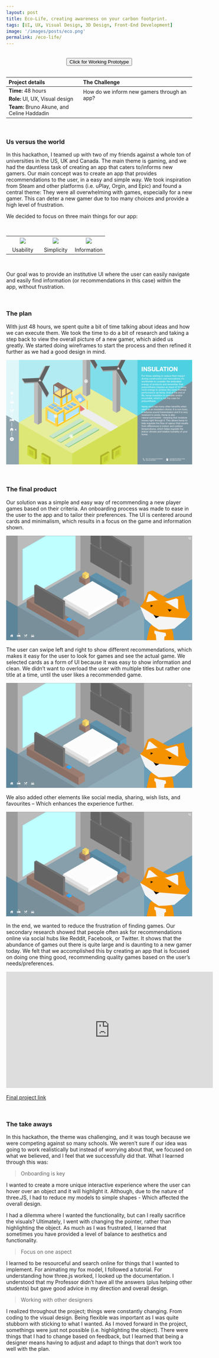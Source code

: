 ```yaml
---
layout: post
title: Eco-Life, creating awareness on your carbon footprint.
tags: [UI, UX, Visual Design, 3D Design, Front-End Development]
image: '/images/posts/eco.png'
permalink: /eco-life/
---
```


<br>

<center><button class='c-btn c-btn--small' onclick="window.location.href = 'http://ixd572.firebird.sheridanc.on.ca/ecolife/';">Click for Working Prototype</button></center>

<br>

<table>
<colgroup>
<col width="40%" />
<col width="60%" />
</colgroup>
<thead>
<tr align="left">
<th>Project details</th>
<th>The Challenge</th>
</tr>
</thead>
<tbody>
<tr>
<td markdown="span"><b>Time:</b> 48 hours</td>
<td rowspan="2">How do we inform new gamers through an app?</td>
</tr>
<tr>
<td markdown="span"><b>Role:</b> UI, UX, Visual design</td>
</tr>
<tr>
<td markdown="span"><b>Team:</b> Bruno Akune, and Celine Haddadin</td>
</tr>
</tbody>
</table>

<br>

### Us versus the world

In this hackathon, I teamed up with two of my friends against a whole ton of universities in the US, UK and Canada. The main theme is gaming, and we had the dauntless task of creating an app that caters to/informs new gamers. Our main concept was to create an app that provides recommendations to the user, in a easy and simple way. We took inspiration from Steam and other platforms (i.e. uPlay, Orgin, and Epic) and found a central theme: They were all overwhelming with games, especially for a new gamer. This can deter a new gamer due to too many choices and provide a high level of frustration.

We decided to focus on three main things for our app:

<br>

<table>
    <colgroup>
<col width="33.33%" />
<col width="33.33%" />
<col width="33.33%" />
</colgroup>
  <tr>
    <th align="center"><img src="https://wilsontruong.com/images/posts/aware.png"></th>
    <th align="center"><img src="https://wilsontruong.com/images/posts/person.png"></th>
    <th align="center"><img src="https://wilsontruong.com/images/posts/give.png"></th>
  </tr>
  <tr>
    <td align="center">Usability</td>
    <td align="center">Simplicity</td>
    <td align="center">Information</td>
  </tr>
</table>

<br>    

Our goal was to provide an institutive UI where the user can easily navigate and easily find information (or recommendations in this case) within the app, without frustration.

<br>

### The plan
  
With just 48 hours, we spent quite a bit of time talking about ideas and how we can execute them. We took the time to do a bit of research and taking a step back to view the overall picture of a new gamer, which aided us greatly. We started doing wireframes to start the process and then refined it further as we had a good design in mind.

![image](/images/posts/ecomockup.png)

<br>

### The final product

Our solution was a simple and easy way of recommending a new player games based on their criteria. An onboarding process was made to ease in the user to the app and to tailor their preferences. The UI is centered around cards and minimalism, which results in a focus on the game and information shown. 

![image](/images/posts/foxy.png)

The user can swipe left and right to show different recommendations, which makes it easy for the user to look for games and see the actual game. We selected cards as a form of UI because it was easy to show information and clean. We didn’t want to overload the user with multiple titles but rather one title at a time, until the user likes a recommended game.

![image](/images/posts/foxy.png)

We also added other elements like social media, sharing, wish lists, and favourites – Which enhances the experience further.

![image](/images/posts/foxy.png)

In the end, we wanted to reduce the frustration of finding games. Our secondary research showed that people often ask for recommendations online via social hubs like Reddit, Facebook, or Twitter. It shows that the abundance of games out there is quite large and is daunting to a new gamer today. We felt that we accomplished this by creating an app that is focused on doing one thing good, recommending quality games based on the user’s needs/preferences.

<iframe width="560" height="315" src="https://www.youtube.com/embed/q6J98v5FzXE" frameborder="0" allow="accelerometer; autoplay; encrypted-media; gyroscope; picture-in-picture" allowfullscreen></iframe>

<a href="http://ixd572.firebird.sheridanc.on.ca/ecolife/">Final project link</a>

<br>

### The take aways

In this hackathon, the theme was challenging, and it was tough because we were competing against so many schools. We weren’t sure if our idea was going to work realistically but instead of worrying about that, we focused on what we believed, and I feel that we successfully did that. What I learned through this was: 

> Onboarding is key

I wanted to create a more unique interactive experience where the user can hover over an object and it will highlight it. Although, due to the nature of three.JS, I had to reduce my models to simple shapes - Which affected the overall design.
    
I had a dilemma where I wanted the functionality, but can I really sacrifice the visuals? Ultimately, I went with changing the pointer, rather than highlighting the object. As much as I was frustrated, I learned that sometimes you have provided a level of balance to aesthetics and functionality.

> Focus on one aspect

I learned to be resourceful and search online for things that I wanted to implement. For animating my fox model, I followed a tutorial. For understanding how three.js worked, I looked up the documentation. I understood that my Professor didn’t have all the answers (plus helping other students) but gave good advice in my direction and overall design.

> Working with other designers

I realized throughout the project; things were constantly changing. From coding to the visual design. Being flexible was important as I was quite stubborn with sticking to what I wanted. As I moved forward in the project, somethings were just not possible (i.e. highlighting the object). There were things that I had to change based on feedback, but I learned that being a designer means having to adjust and adapt to things that don’t work too well with the plan.

<br>
